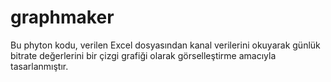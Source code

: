 # graphmaker
Bu phyton kodu, verilen Excel dosyasından kanal verilerini okuyarak
günlük bitrate değerlerini bir çizgi grafiği olarak görselleştirme amacıyla tasarlanmıştır.
